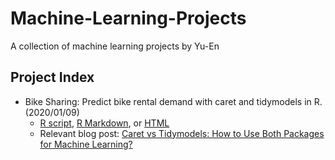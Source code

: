 # Machine-Learning-Projects
A collection of machine learning projects by Yu-En


## Project Index

* Bike Sharing: Predict bike rental demand with caret and tidymodels in R. (2020/01/09)
  * [R script](Bike-Sharing/Bike-Sharing.R), [R Markdown](Bike-Sharing/Bike-Sharing.Rmd), or [HTML](https://yuenhsu.github.io/Machine-Learning-Projects/Bike-Sharing.html)
  * Relevant blog post: [Caret vs Tidymodels: How to Use Both Packages for Machine Learning?](https://towardsdatascience.com/caret-vs-tidymodels-how-to-use-both-packages-together-ee3f85b381c)